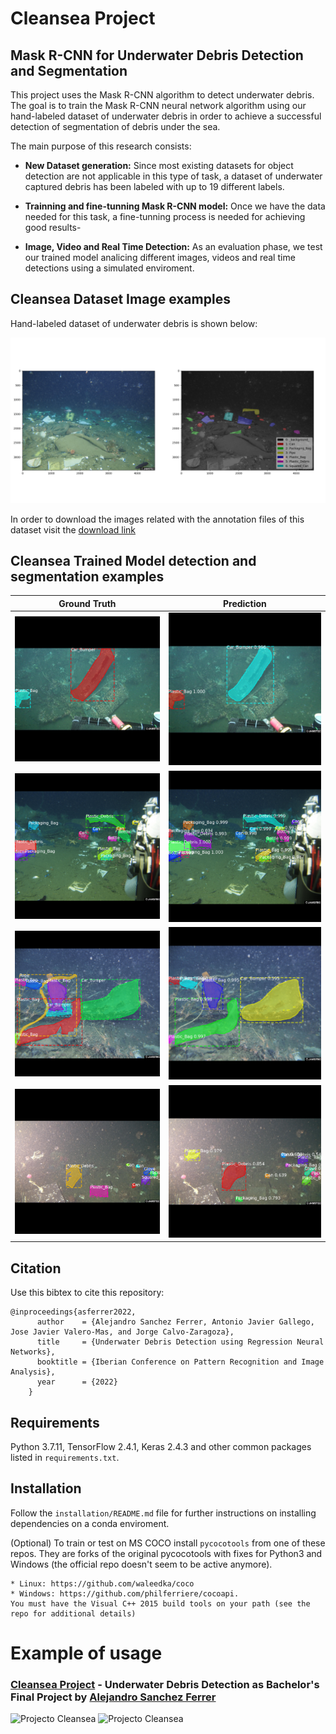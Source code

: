 # Cleansea Project
## Mask R-CNN for Underwater Debris Detection and Segmentation
This project uses the Mask R-CNN algorithm to detect underwater debris. The goal is to train the Mask R-CNN neural network algorithm using our hand-labeled dataset of underwater debris in order to achieve a successful detection of segmentation of debris under the sea.

The main purpose of this research consists:
* **New Dataset generation:** Since most existing datasets for object detection are not applicable in this type of task, a dataset of underwater captured debris has been labeled with up to 19 different labels.

* **Trainning and fine-tunning Mask R-CNN model:** Once we have the data needed for this task, a fine-tunning process is needed for achieving good results-

* **Image, Video and Real Time Detection:** As an evaluation phase, we test our trained model analicing different images, videos and real time detections using a simulated enviroment.

## Cleansea Dataset Image examples
Hand-labeled dataset of underwater debris is shown below:

![Dataset Labeling Sample](/assets/dataset_1.png)

In order to download the images related with the annotation files of this dataset visit the [download link](https://www.dlsi.ua.es/~jgallego/datasets/cleansea/)

## Cleansea Trained Model detection and segmentation examples

**Ground Truth**             |  **Prediction**
:-------------------------:|:-------------------------:
![Debris Ground Truth 1](/assets/gt_1.png)  |  ![Debris Detection Sample 1](/assets/detection_1.png)
![Debris Ground Truth 2](/assets/gt_0.png)  |  ![Debris Detection Sample 2](/assets/detection_0.png)
![Debris Ground Truth 3](/assets/gt_5.png)  |  ![Debris Detection Sample 3](/assets/detection_5.png)
![Debris Ground Truth 4](/assets/gt_6.png)  |  ![Debris Detection Sample 4](/assets/detection_6.png)

## Citation
Use this bibtex to cite this repository:
```
@inproceedings{asferrer2022,
      author    = {Alejandro Sanchez Ferrer, Antonio Javier Gallego, Jose Javier Valero-Mas, and Jorge Calvo-Zaragoza},
      title     = {Underwater Debris Detection using Regression Neural Networks},
      booktitle = {Iberian Conference on Pattern Recognition and Image Analysis},
      year      = {2022}
    }
```

## Requirements
Python 3.7.11, TensorFlow 2.4.1, Keras 2.4.3 and other common packages listed in `requirements.txt`.

## Installation
Follow the `installation/README.md` file for further instructions on installing dependencies on a conda enviroment.

(Optional) To train or test on MS COCO install `pycocotools` from one of these repos. They are forks of the original pycocotools with fixes for Python3 and Windows (the official repo doesn't seem to be active anymore).

    * Linux: https://github.com/waleedka/coco
    * Windows: https://github.com/philferriere/cocoapi.
    You must have the Visual C++ 2015 build tools on your path (see the repo for additional details)

# Example of usage
### [Cleansea Project](https://youtu.be/nQbFYz0dRno) - Underwater Debris Detection as Bachelor's Final Project by [Alejandro Sanchez Ferrer](https://github.com/asanc199)
![Projecto Cleansea](assets/Detection.gif)
![Projecto Cleansea](assets/project_cleansea.gif)